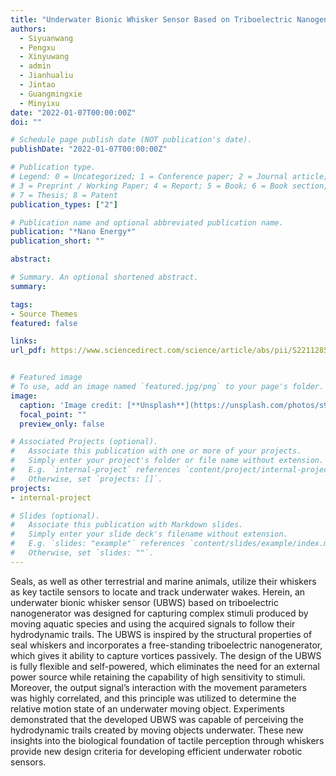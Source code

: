 ```yaml
---
title: "Underwater Bionic Whisker Sensor Based on Triboelectric Nanogenerator for Passive Vortex Perception"
authors:
  - Siyuanwang
  - Pengxu
  - Xinyuwang
  - admin
  - Jianhualiu
  - Jintao
  - Guangmingxie
  - Minyixu
date: "2022-01-07T00:00:00Z"
doi: ""

# Schedule page publish date (NOT publication's date).
publishDate: "2022-01-07T00:00:00Z"

# Publication type.
# Legend: 0 = Uncategorized; 1 = Conference paper; 2 = Journal article;
# 3 = Preprint / Working Paper; 4 = Report; 5 = Book; 6 = Book section;
# 7 = Thesis; 8 = Patent
publication_types: ["2"]

# Publication name and optional abbreviated publication name.
publication: "*Nano Energy*"
publication_short: ""

abstract: 

# Summary. An optional shortened abstract.
summary:

tags:
- Source Themes
featured: false

links:
url_pdf: https://www.sciencedirect.com/science/article/abs/pii/S2211285522002919#fig0030


# Featured image
# To use, add an image named `featured.jpg/png` to your page's folder. 
image:
  caption: 'Image credit: [**Unsplash**](https://unsplash.com/photos/s9CC2SKySJM)'
  focal_point: ""
  preview_only: false

# Associated Projects (optional).
#   Associate this publication with one or more of your projects.
#   Simply enter your project's folder or file name without extension.
#   E.g. `internal-project` references `content/project/internal-project/index.md`.
#   Otherwise, set `projects: []`.
projects:
- internal-project

# Slides (optional).
#   Associate this publication with Markdown slides.
#   Simply enter your slide deck's filename without extension.
#   E.g. `slides: "example"` references `content/slides/example/index.md`.
#   Otherwise, set `slides: ""`.
---
```



Seals, as well as other terrestrial and marine animals, utilize their whiskers as key tactile sensors to locate and track underwater wakes. Herein, an underwater bionic whisker sensor (UBWS) based on triboelectric nanogenerator was designed for capturing complex stimuli produced by moving aquatic species and using the acquired signals to follow their hydrodynamic trails. The UBWS is inspired by the structural properties of seal whiskers and incorporates a free-standing triboelectric nanogenerator, which gives it ability to capture vortices passively. The design of the UBWS is fully flexible and self-powered, which eliminates the need for an external power source while retaining the capability of high sensitivity to stimuli. Moreover, the output signal’s interaction with the movement parameters was highly correlated, and this principle was utilized to determine the relative motion state of an underwater moving object. Experiments demonstrated that the developed UBWS was capable of perceiving the hydrodynamic trails created by moving objects underwater. These new insights into the biological foundation of tactile perception through whiskers provide new design criteria for developing efficient underwater robotic sensors.

